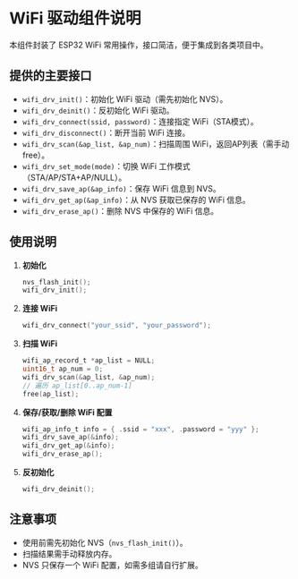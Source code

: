 # WiFi 驱动组件说明

本组件封装了 ESP32 WiFi 常用操作，接口简洁，便于集成到各类项目中。

## 提供的主要接口

- `wifi_drv_init()`：初始化 WiFi 驱动（需先初始化 NVS）。
- `wifi_drv_deinit()`：反初始化 WiFi 驱动。
- `wifi_drv_connect(ssid, password)`：连接指定 WiFi（STA模式）。
- `wifi_drv_disconnect()`：断开当前 WiFi 连接。
- `wifi_drv_scan(&ap_list, &ap_num)`：扫描周围 WiFi，返回AP列表（需手动free）。
- `wifi_drv_set_mode(mode)`：切换 WiFi 工作模式（STA/AP/STA+AP/NULL）。
- `wifi_drv_save_ap(&ap_info)`：保存 WiFi 信息到 NVS。
- `wifi_drv_get_ap(&ap_info)`：从 NVS 获取已保存的 WiFi 信息。
- `wifi_drv_erase_ap()`：删除 NVS 中保存的 WiFi 信息。

## 使用说明

1. **初始化**
   ```c
   nvs_flash_init();
   wifi_drv_init();
   ```

2. **连接 WiFi**
   ```c
   wifi_drv_connect("your_ssid", "your_password");
   ```

3. **扫描 WiFi**
   ```c
   wifi_ap_record_t *ap_list = NULL;
   uint16_t ap_num = 0;
   wifi_drv_scan(&ap_list, &ap_num);
   // 遍历 ap_list[0..ap_num-1]
   free(ap_list);
   ```

4. **保存/获取/删除 WiFi 配置**
   ```c
   wifi_ap_info_t info = { .ssid = "xxx", .password = "yyy" };
   wifi_drv_save_ap(&info);
   wifi_drv_get_ap(&info);
   wifi_drv_erase_ap();
   ```

5. **反初始化**
   ```c
   wifi_drv_deinit();
   ```

## 注意事项

- 使用前需先初始化 NVS（`nvs_flash_init()`）。
- 扫描结果需手动释放内存。
- NVS 只保存一个 WiFi 配置，如需多组请自行扩展。
